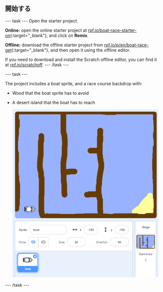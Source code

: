 ## 開始する

\--- task \--- Open the starter project.

**Online:** open the online starter project at [rpf.io/boat-race-starter-on](http://rpf.io/boat-race-starter-on){:target="_blank"}, and click on **Remix**.

**Offline:** download the offline starter project from [rpf.io/p/en/boat-race-get](http://rpf.io/p/en/boat-race-get){:target="_blank"}, and then open it using the offline editor.

If you need to download and install the Scratch offline editor, you can find it at [rpf.io/scratchoff](http://rpf.io/scratchoff). \--- /task \---

\--- task \---

The project includes a boat sprite, and a race course backdrop with:

- Wood that the boat sprite has to avoid
- A desert island that the boat has to reach
    
    ![スクリーンショット](images/boat-starter.png)

\--- /task \---